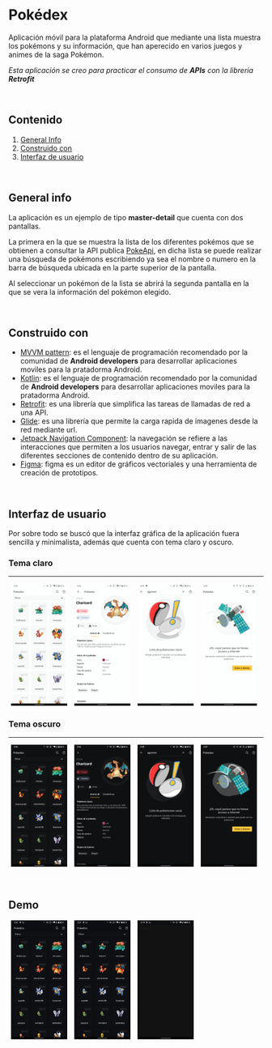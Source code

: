 # Pokédex
Aplicación móvil para la plataforma Android que mediante una lista muestra los pokémons y su información, que han aperecido en varios juegos y animes de la saga Pokémon. 

 _Esta aplicación se creo para practicar el consumo de **APIs** con la librería **Retrofit**_
 
<br/>

## Contenido
1. [General Info](#general-info)
2. [Construido con](#construido-con)
3. [Interfaz de usuario](#interfaz-de-usuario)

</br>

## General info
La aplicación es un ejemplo de tipo **master-detail** que cuenta con dos pantallas.

La primera en la que se muestra la lista de los diferentes pokémos que se obtienen a consultar la API publica [PokeApi](https://pokeapi.co/docs/v2), en dicha lista se puede realizar una búsqueda de pokémons escribiendo ya sea el nombre o numero en la barra de búsqueda ubicada en la parte superior de la pantalla.

Al seleccionar un pokémon de la lista se abrirá la segunda pantalla en la que se vera la información del pokémon elegido.

<br/>

## Construido con
- [MVVM pattern](#construido-con): es el lenguaje de programación recomendado por la comunidad de **Android developers** para desarrollar aplicaciones moviles para la pratadorma Android.
- [Kotlin](https://kotlinlang.org/docs/android-overview.html): es el lenguaje de programación recomendado por la comunidad de **Android developers** para desarrollar aplicaciones moviles para la pratadorma Android.
- [Retrofit](https://square.github.io/retrofit/): es una librería que simplifica las tareas de llamadas de red a una API.
- [Glide](https://bumptech.github.io/glide/): es una librería que permite la carga rapida de imagenes desde la red mediante url.
- [Jetpack Navigation Component](https://developer.android.com/guide/navigation): la navegación se refiere a las interacciones que permiten a los usuarios navegar, entrar y salir de las diferentes secciones de contenido dentro de su aplicación.
- [Figma](https://figma.com/): figma es un editor de gráficos vectoriales y una herramienta de creación de prototipos.

<br/>

## Interfaz de usuario
Por sobre todo se buscó que la interfaz gráfica de la aplicación fuera sencilla y minimalista, además que cuenta con tema claro y oscuro.

### Tema claro
---
<p float="center">
  <img src="/art/pokemon_list_light.png" width="22%" hspace="1%" />
  <img src="/art/pokemon_about_light.png" width="22%" hspace="1%" /> 
  <img src="/art/empty_list_light.png" width="22%" hspace="1%" />
  <img src="/art/no_internet_light.png" width="22%" hspace="1%" />
</p>

### Tema oscuro
---
<p float="center">
  <img src="/art/pokemon_list_dark.png" width="22%" hspace="1%" />
  <img src="/art/pokemon_about_dark.png" width="22%" hspace="1%" /> 
  <img src="/art/empty_list_dark.png" width="22%" hspace="1%" />
  <img src="/art/no_internet_dark.png" width="22%" hspace="1%" />
</p>

<br/>

## Demo
<p float="center">
  <img src="/art/search.gif" width="22%" hspace="1%" />
  <img src="/art/filter.gif" width="22%" hspace="1%" /> 
  <img src="/art/details.gif" width="22%" hspace="1%" />
</p>
